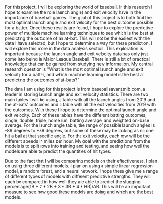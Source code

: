 For this project, I will be exploring the world of baseball. In this research I hope to examine the role launch angle( and exit velocity have in the importance of baseball games. The goal of this project is to both find the most optimal launch angle and exit velocity for the best outcome possible for a batter. Once these results are found, I hope to explore the predictive power of multiple machine learning techniques to see which is the best at predicting the outcome of an at-bat. This will not be the easiest with the data I have selected, but I hope to determine a way for these prediction. I will explore this more in the data analysis section. This exploration is important because the launch angle and exit velocity data has only just come into being in Major League Baseball. There is still a lot of practical knowledge that can be gained from studying new information. My central research question is "What is the most optimal launch angle and exit velocity for a batter, and which machine learning model is the best at predicting the outcomes of at-bats?" 

The data I am using for this project is from baseballsavant.mlb.com, a leader in storing launch angle and exit velocity statistics. There are two main tables I will be using, a table with all the launch angles from 2019 and the at-bats' outcomes and a table with all the exit velocities from 2019 with the outcomes. With these I hope to determine the optimal launch angle and exit velocity. Each of these tables have the different batting outcomes, single, double, triple, home run, batting average, and weighted on-base average. For the launch angle table, the range of possible launch angles is -89 degrees to +89 degrees, but some of these may be lacking as no one hit a ball at that specific angle. For the exit velocity, each row will be the different speeds in miles per hour. My goal with the predictions from the models is to split rows into training and testing, and seeing how well the models are able to predict the quantities of hit types.

Due to the fact that I will be comparing models on their effectiveness, I plan on using three different models. I plan on using a simple linear regression model, a random forest, and a neural network. I hope these give me a range of different types of models with different predictive strengths. They will each be compared in how well they are able to predict the slugging percentage(1B + 2 * 2B + 3 * 3B + 4 * HR)/AB. This will be an important measure to see how good these models are doing and which are the best models. 
